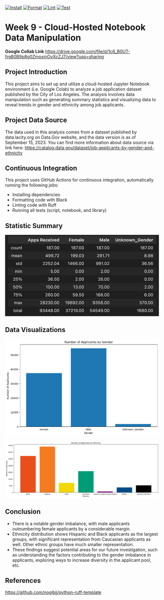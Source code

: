 [![Install](https://github.com/Jenniferli6/Jennifer_Individual_Project_1/actions/workflows/install.yml/badge.svg)](https://github.com/Jenniferli6/Jennifer_Individual_Project_1/actions/workflows/install.yml)
[![Format](https://github.com/Jenniferli6/Jennifer_Individual_Project_1/actions/workflows/format.yml/badge.svg)](https://github.com/Jenniferli6/Jennifer_Individual_Project_1/actions/workflows/format.yml)
[![Lint](https://github.com/Jenniferli6/Jennifer_Individual_Project_1/actions/workflows/lint.yml/badge.svg)](https://github.com/Jenniferli6/Jennifer_Individual_Project_1/actions/workflows/lint.yml)
[![Test](https://github.com/Jenniferli6/Jennifer_Individual_Project_1/actions/workflows/test.yml/badge.svg)](https://github.com/Jenniferli6/Jennifer_Individual_Project_1/actions/workflows/test.yml)

# Week 9 - Cloud-Hosted Notebook Data Manipulation 

**Google Collab Link**
https://drive.google.com/file/d/1c6_B0UT-frgB0B9p8g0ZmoxinOvXcZJ7/view?usp=sharing 

## Project Introduction
This project aims to set up and utilize a cloud-hosted Jupyter Notebook environment (i.e. Google Colab) to analyze a job application dataset published by the City of Los Angeles. The analysis involves data manipulation such as generating summary statistics and visualizing data to reveal trends in gender and ethnicity among job applicants. 

## Project Data Source
The data used in this analysis comes from a dataset published by data.lacity.org on Data.Gov website, and the data version is as of September 15, 2023. You can find more information about data source via link here: https://catalog.data.gov/dataset/job-applicants-by-gender-and-ethnicity 

## Continuous Integration
This project uses GitHub Actions for continuous integration, automatically running the following jobs:
- Installing dependencies
- Formatting code with Black
- Linting code with Ruff
- Running all tests (script, notebook, and library)

## Statistic Summary 
![alt text](image-2.png)

## Data Visualizations
![alt text](image.png)

![alt text](image-1.png)

## Conclusion
- There is a notable gender imbalance, with male applicants outnumbering female applicants by a considerable margin.
- Ethnicity distribution shows Hispanic and Black applicants as the largest groups, with significant representation from Caucasian applicants as well. Other ethnic groups have much smaller representation.
- These findings suggest potential areas for our future investigation, such as understanding the factors contributing to the gender imbalance in applicants, exploring ways to increase diversity in the applicant pool, etc.

## References
https://github.com/nogibjj/python-ruff-template


